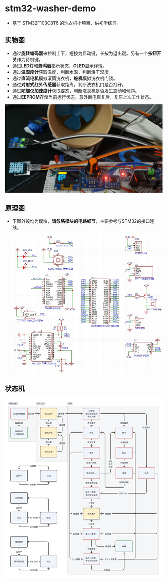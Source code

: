 # stm32-washer-demo
- 基于 STM32F103C8T6 的洗衣机小项目，供初学练习。



## 实物图

- 通过**旋转编码器**来控制上下，短按为启动键，长按为退出键。另有一个**按钮开关**作为待机键。
- 通过**LED灯**和**蜂鸣器**指示状态，**OLED**显示详情。
- 通过**温湿度计**获取温度，判断水温，判断烘干湿度。
- 通过**直流电机**模拟滚筒洗衣机，**舵机**模拟洗衣机门锁。
- 通过**对射式红外传感器**获取距离，判断洗衣机门是否打开。
- 通过**陀螺仪加速度计**获取姿态，判断洗衣机是否发生震动和倾斜。
- 通过**EEPROM**存储当前运行状态，意外断电恢复后，复原上次工作状态。

![](\README.assets\Img2.jpg)



## 原理图

- 下图外设均为模块，**请忽略模块的电路细节**，主要参考与STM32的接口连线。

   ![](\README.assets\Img1.jpg)



## 状态机

![](\README.assets\Img3.jpg)